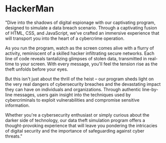 # HackerMan
 
"Dive into the shadows of digital espionage with our captivating program, designed to simulate a data breach scenario. Through a captivating fusion of HTML, CSS, and JavaScript, we've crafted an immersive experience that will transport you into the heart of a cybercrime operation.

As you run the program, watch as the screen comes alive with a flurry of activity, reminiscent of a skilled hacker infiltrating secure networks. Each line of code reveals tantalizing glimpses of stolen data, transmitted in real-time to your screen. With every message, you'll feel the tension rise as the theft unfolds before your eyes.

But this isn't just about the thrill of the heist – our program sheds light on the very real dangers of cybersecurity breaches and the devastating impact they can have on individuals and organizations. Through authentic line-by-line messages, users gain insight into the techniques used by cybercriminals to exploit vulnerabilities and compromise sensitive information.

Whether you're a cybersecurity enthusiast or simply curious about the darker side of technology, our data theft simulation program offers a thought-provoking experience that will leave you pondering the intricacies of digital security and the importance of safeguarding against cyber threats."
